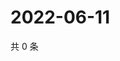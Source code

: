 # 2022-06-11

共 0 条

<!-- BEGIN WEIBO -->
<!-- 最后更新时间 Sat Jun 11 2022 04:15:43 GMT+0800 (China Standard Time) -->

<!-- END WEIBO -->
